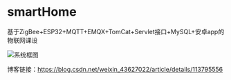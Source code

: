 # smartHome
基于ZigBee+ESP32+MQTT+EMQX+TomCat+Servlet接口+MySQL+安卓app的物联网课设

![系统框图](https://img-blog.csdnimg.cn/20210212180614658.png?x-oss-process=image/watermark,type_ZmFuZ3poZW5naGVpdGk,shadow_10,text_aHR0cHM6Ly9ibG9nLmNzZG4ubmV0L3dlaXhpbl80MzYyNzAyMg==,size_16,color_FFFFFF,t_70)

博客链接：https://blog.csdn.net/weixin_43627022/article/details/113795556